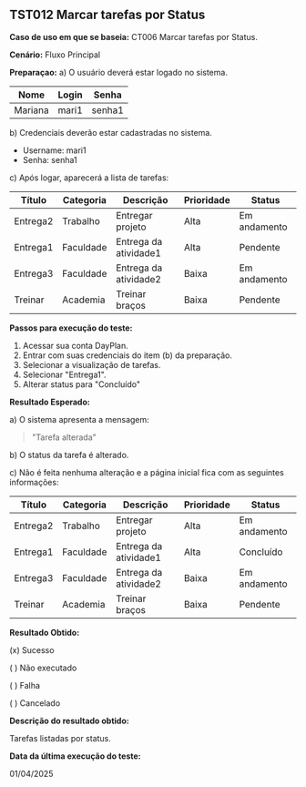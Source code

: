 ## TST012 Marcar tarefas por Status

**Caso de uso em que se baseia:** CT006 Marcar tarefas por Status.

**Cenário:** Fluxo Principal

**Preparaçao:** 
a) O usuário deverá estar logado no sistema.

| Nome               | Login    | Senha  |
|----------          | ------   |------  |
| Mariana            | mari1    | senha1 |

b) Credenciais deverão estar cadastradas no sistema.
* Username: mari1
* Senha: senha1

c) Após logar, aparecerá a lista de tarefas:

| Título     | Categoria  | Descrição             | Prioridade | Status       |
|-------     | ---------  | ----------            | ---------- | -----        |
| Entrega2   | Trabalho   | Entregar projeto      | Alta       | Em andamento |
| Entrega1   | Faculdade  | Entrega da atividade1 | Alta       | Pendente     | 
| Entrega3   | Faculdade  | Entrega da atividade2 | Baixa      | Em andamento |
| Treinar    | Academia   | Treinar braços        | Baixa      | Pendente     |


**Passos para execução do teste:**
1. Acessar sua conta DayPlan.
2. Entrar com suas credenciais do item (b) da preparação.
3. Selecionar a visualização de tarefas.
4. Selecionar "Entrega1".
5. Alterar status para "Concluído"

**Resultado Esperado:** 

a) O sistema apresenta a mensagem: 
> "Tarefa alterada"

b) O status da tarefa é alterado.

c) Não é feita nenhuma alteração e a página inicial fica com as seguintes informações: 

| Título     | Categoria  | Descrição             | Prioridade | Status       |
|-------     | ---------  | ----------            | ---------- | -----        |
| Entrega2   | Trabalho   | Entregar projeto      | Alta       | Em andamento |
| Entrega1   | Faculdade  | Entrega da atividade1 | Alta       | Concluído    | 
| Entrega3   | Faculdade  | Entrega da atividade2 | Baixa      | Em andamento |
| Treinar    | Academia   | Treinar braços        | Baixa      | Pendente     |


**Resultado Obtido:**

(x) Sucesso

( ) Não executado

( ) Falha

( ) Cancelado

**Descrição do resultado obtido:**

Tarefas listadas por status.

**Data da última execução do teste:**

01/04/2025
